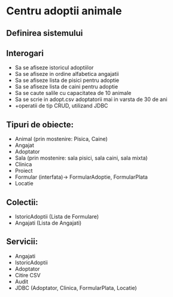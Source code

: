 # Centru adoptii animale
## Definirea sistemului

## Interogari
- Sa se afiseze istoricul adoptiilor
- Sa se afiseze in ordine alfabetica angajatii
- Sa se afiseze lista de pisici pentru adoptie
- Sa se afiseze lista de caini pentru adoptie
- Sa se caute salile cu capacitatea de 10 animale
- Sa se scrie in adopt.csv adoptatorii mai in varsta de 30 de ani
- +operatii de tip CRUD, utilizand JDBC


## Tipuri de obiecte:
- Animal (prin mostenire: Pisica, Caine)
- Angajat
- Adoptator
- Sala (prin mostenire: sala pisici, sala caini, sala mixta)
- Clinica
- Proiect
- Formular (interfata)-> FormularAdoptie, FormularPlata
- Locatie

## Colectii:
* IstoricAdoptii (Lista de Formulare)
* Angajati (Lista de Angajati)

## Servicii:
* Angajati
* IstoricAdoptii
* Adoptator
* Citire CSV
* Audit
* JDBC (Adoptator, Clinica, FormularPlata, Locatie)